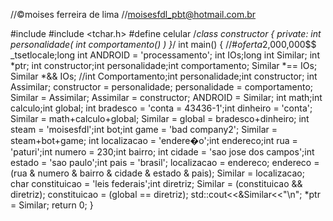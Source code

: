 //©moises ferreira de lima
//moisesfdl_pbt@hotmail.com.br


#include <iostream>
#include <tchar.h>
#define  celular
/*class constructor
{
private:
	int personalidade(
		int comportamento()
	)
}*/
int main()
{
//#$oferta$2,000,000$$
	_tsetlocale;long int ANDROID = 'processamento';
		int IOs;long int Similar;
		int *ptr;
		int constructor;int personalidade;int comportamento;
		Similar *== IOs;
		Similar *&& IOs;
		//int Comportamento;int personalidade;int constructor;
		int Assimilar; 
		constructor = personalidade;
		personalidade = comportamento;
		Similar = Assimilar;
		Assimilar = constructor;
		ANDROID = Similar;
		int math;int calculo;int global;
		int bradesco = 'conta = 43436-1';int dinheiro = 'conta';
		Similar = math+calculo+global;
		Similar = global = bradesco+dinheiro;
		int steam = 'moisesfdl';int bot;int game = 'bad company2';
		Similar = steam+bot+game;
		int localizacao = 'endere�o';int endereco;int rua = 'paturi';int numero = 230;int bairro;
		int cidade = 'sao jose dos campos';int estado = 'sao paulo';int pais = 'brasil';
		localizacao = endereco;
		endereco = (rua & numero & bairro & cidade & estado & pais);
		Similar = localizacao;
		char constituicao = 'leis federais';int diretriz;
		Similar = (constituicao && diretriz);
		constituicao = (global == diretriz);
		std::cout<<&Similar<<"\n";
		*ptr = Similar;
		return 0;
}




	
	
	
	
	
	
	
	
	
	
	
	
	
	
	

